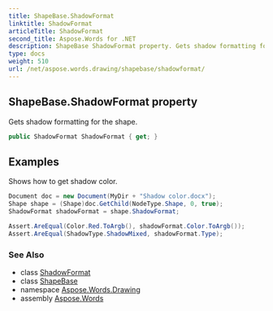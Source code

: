 ```yaml
---
title: ShapeBase.ShadowFormat
linktitle: ShadowFormat
articleTitle: ShadowFormat
second_title: Aspose.Words for .NET
description: ShapeBase ShadowFormat property. Gets shadow formatting for the shape in C#.
type: docs
weight: 510
url: /net/aspose.words.drawing/shapebase/shadowformat/
---
```

## ShapeBase.ShadowFormat property

Gets shadow formatting for the shape.

```csharp
public ShadowFormat ShadowFormat { get; }
```

## Examples

Shows how to get shadow color.

```csharp
Document doc = new Document(MyDir + "Shadow color.docx");
Shape shape = (Shape)doc.GetChild(NodeType.Shape, 0, true);
ShadowFormat shadowFormat = shape.ShadowFormat;

Assert.AreEqual(Color.Red.ToArgb(), shadowFormat.Color.ToArgb());
Assert.AreEqual(ShadowType.ShadowMixed, shadowFormat.Type);
```

### See Also

* class [ShadowFormat](../../shadowformat/)
* class [ShapeBase](../)
* namespace [Aspose.Words.Drawing](../../../aspose.words.drawing/)
* assembly [Aspose.Words](../../../)
